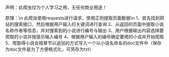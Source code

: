 声明：此爬虫仅为个人学习之用，无任何商业用途！

原理：\n
此爬虫使用requests进行请求，使用正则提取页面数据\n
1、首先找到网站的搜索接口，然后根据用户输入的关键词进行查询
2、从返回的页面中提取小说名称作者等信息，并对搜索到的小说进行编号与输出
3、用户根据输出内容选择要爬取的小说并按提示输入编号
4、根据用户输入的编号确定要爬的小说并开始爬取
5、爬取得小说会按章节以追加的方式写入一个以小说名命名的doc文件中（保存为doc文件是为了方便格式化，可另存为txt）
